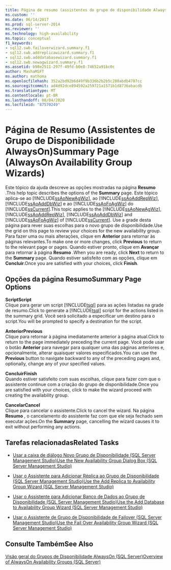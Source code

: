 ```yaml
---
title: Página de resumo (assistentes do grupo de disponibilidade AlwaysOn) | Microsoft Docs
ms.custom: ''
ms.date: 06/14/2017
ms.prod: sql-server-2014
ms.reviewer: ''
ms.technology: high-availability
ms.topic: conceptual
f1_keywords:
- sql12.swb.failoverwizard.summary.f1
- sql12.swb.addreplicawizard.summary.f1
- sql12.swb.adddatabasewizard.summary.f1
- sql12.swb.newagwizard.summary.f1
ms.assetid: b98e2511-297f-49fd-b0e8-74652a91bc0c
author: MashaMSFT
ms.author: mathoma
ms.openlocfilehash: 352a2bd92b6d49f9b336b2b2b5c280abdb4787cc
ms.sourcegitcommit: ad4d92dce894592a259721a1571b1d8736abacdb
ms.translationtype: MT
ms.contentlocale: pt-BR
ms.lasthandoff: 08/04/2020
ms.locfileid: "87570249"
---
```

# <a name="summary-page-alwayson-availability-group-wizards"></a><span data-ttu-id="ad808-102">Página de Resumo (Assistentes de Grupo de Disponibilidade AlwaysOn)</span><span class="sxs-lookup"><span data-stu-id="ad808-102">Summary Page (AlwaysOn Availability Group Wizards)</span></span>
  <span data-ttu-id="ad808-103">Este tópico da ajuda descreve as opções mostradas na página **Resumo** .</span><span class="sxs-lookup"><span data-stu-id="ad808-103">This help topic describes the options of the **Summary** page.</span></span> <span data-ttu-id="ad808-104">Este tópico aplica-se ao [!INCLUDE[ssAoNewAgWiz](../../../includes/ssaonewagwiz-md.md)], ao [!INCLUDE[ssAoAddRepWiz](../../../includes/ssaoaddrepwiz-md.md)], [!INCLUDE[ssAoAddDbWiz](../../../includes/ssaoadddbwiz-md.md)] e ao [!INCLUDE[ssAoFoAgWiz](../../../includes/ssaofoagwiz-md.md)] do [!INCLUDE[ssCurrent](../../../includes/sscurrent-md.md)].</span><span class="sxs-lookup"><span data-stu-id="ad808-104">This topic applies to the [!INCLUDE[ssAoNewAgWiz](../../../includes/ssaonewagwiz-md.md)], [!INCLUDE[ssAoAddRepWiz](../../../includes/ssaoaddrepwiz-md.md)], [!INCLUDE[ssAoAddDbWiz](../../../includes/ssaoadddbwiz-md.md)] and [!INCLUDE[ssAoFoAgWiz](../../../includes/ssaofoagwiz-md.md)] of [!INCLUDE[ssCurrent](../../../includes/sscurrent-md.md)].</span></span> <span data-ttu-id="ad808-105">Use a grade desta página para rever suas escolhas para o novo grupo de disponibilidade.</span><span class="sxs-lookup"><span data-stu-id="ad808-105">Use the grid on this page to review your choices for the new availability group.</span></span> <span data-ttu-id="ad808-106">Para fazer uma ou mais alterações, clique em **Anterior** para retornar às páginas relevantes.</span><span class="sxs-lookup"><span data-stu-id="ad808-106">To make one or more changes, click **Previous** to return to the relevant page or pages.</span></span> <span data-ttu-id="ad808-107">Quando estiver pronto, clique em **Avançar** para retornar à página **Resumo** .</span><span class="sxs-lookup"><span data-stu-id="ad808-107">When you are ready, click **Next** to return to the **Summary** page.</span></span> <span data-ttu-id="ad808-108">Quando estiver satisfeito com as opções, clique em **Concluir**.</span><span class="sxs-lookup"><span data-stu-id="ad808-108">Once you are satisfied with your choices, click **Finish**.</span></span>  
  
##  <a name="summary-page-options"></a><a name="PageOptions"></a> <span data-ttu-id="ad808-109">Opções da página Resumo</span><span class="sxs-lookup"><span data-stu-id="ad808-109">Summary Page Options</span></span>  
 <span data-ttu-id="ad808-110">**Script**</span><span class="sxs-lookup"><span data-stu-id="ad808-110">**Script**</span></span>  
 <span data-ttu-id="ad808-111">Clique para gerar um script [!INCLUDE[tsql](../../../includes/tsql-md.md)] para as ações listadas na grade de resumo.</span><span class="sxs-lookup"><span data-stu-id="ad808-111">Click to generate a [!INCLUDE[tsql](../../../includes/tsql-md.md)] script for the actions listed in the summary grid.</span></span> <span data-ttu-id="ad808-112">Você será solicitado a especificar um destino para o script.</span><span class="sxs-lookup"><span data-stu-id="ad808-112">You will be prompted to specify a destination for the script.</span></span>  
  
 <span data-ttu-id="ad808-113">**Anterior**</span><span class="sxs-lookup"><span data-stu-id="ad808-113">**Previous**</span></span>  
 <span data-ttu-id="ad808-114">Clique para retornar à página imediatamente anterior à página atual.</span><span class="sxs-lookup"><span data-stu-id="ad808-114">Click to return to the page immediately preceding the current page.</span></span> <span data-ttu-id="ad808-115">Você pode usar o botão **Anterior** para navegar para qualquer uma das páginas anteriores e, opcionalmente, alterar quaisquer valores especificados.</span><span class="sxs-lookup"><span data-stu-id="ad808-115">You can use the **Previous** button to navigate backward to any of the preceding pages and, optionally, change any of your specified values.</span></span>  
  
 <span data-ttu-id="ad808-116">**Concluir**</span><span class="sxs-lookup"><span data-stu-id="ad808-116">**Finish**</span></span>  
 <span data-ttu-id="ad808-117">Quando estiver satisfeito com suas escolhas, clique para fazer com que o assistente continue com a criação do grupo de disponibilidade.</span><span class="sxs-lookup"><span data-stu-id="ad808-117">Once you are satisfied with your choices, click to make the wizard proceed with creating the availability group.</span></span>  
  
 <span data-ttu-id="ad808-118">**Cancelar**</span><span class="sxs-lookup"><span data-stu-id="ad808-118">**Cancel**</span></span>  
 <span data-ttu-id="ad808-119">Clique para cancelar o assistente.</span><span class="sxs-lookup"><span data-stu-id="ad808-119">Click to cancel the wizard.</span></span> <span data-ttu-id="ad808-120">Na página **Resumo** , o cancelamento do assistente faz com que ele seja fechado sem executar ações.</span><span class="sxs-lookup"><span data-stu-id="ad808-120">On the **Summary** page, cancelling the wizard causes it to exit without performing any actions.</span></span>  
  

  
##  <a name="related-tasks"></a><a name="RelatedTasks"></a> <span data-ttu-id="ad808-121">Tarefas relacionadas</span><span class="sxs-lookup"><span data-stu-id="ad808-121">Related Tasks</span></span>  
  
-   [<span data-ttu-id="ad808-122">Usar a caixa de diálogo Novo Grupo de Disponibilidade &#40;SQL Server Management Studio&#41;</span><span class="sxs-lookup"><span data-stu-id="ad808-122">Use the New Availability Group Dialog Box &#40;SQL Server Management Studio&#41;</span></span>](use-the-new-availability-group-dialog-box-sql-server-management-studio.md)  
  
-   [<span data-ttu-id="ad808-123">Usar o Assistente para Adicionar Réplica ao Grupo de Disponibilidade &#40;SQL Server Management Studio&#41;</span><span class="sxs-lookup"><span data-stu-id="ad808-123">Use the Add Replica to Availability Group Wizard &#40;SQL Server Management Studio&#41;</span></span>](use-the-add-replica-to-availability-group-wizard-sql-server-management-studio.md)  
  
-   [<span data-ttu-id="ad808-124">Usar o Assistente para Adicionar Banco de Dados ao Grupo de Disponibilidade &#40;SQL Server Management Studio&#41;</span><span class="sxs-lookup"><span data-stu-id="ad808-124">Use the Add Database to Availability Group Wizard &#40;SQL Server Management Studio&#41;</span></span>](availability-group-add-database-to-group-wizard.md)  
  
-   [<span data-ttu-id="ad808-125">Usar o Assistente de Grupo de Disponibilidade de Failover &#40;SQL Server Management Studio&#41;</span><span class="sxs-lookup"><span data-stu-id="ad808-125">Use the Fail Over Availability Group Wizard &#40;SQL Server Management Studio&#41;</span></span>](use-the-fail-over-availability-group-wizard-sql-server-management-studio.md)  
  

  
## <a name="see-also"></a><span data-ttu-id="ad808-126">Consulte Também</span><span class="sxs-lookup"><span data-stu-id="ad808-126">See Also</span></span>  
 [<span data-ttu-id="ad808-127">Visão geral do Grupos de Disponibilidade AlwaysOn &#40;SQL Server&#41;</span><span class="sxs-lookup"><span data-stu-id="ad808-127">Overview of AlwaysOn Availability Groups &#40;SQL Server&#41;</span></span>](overview-of-always-on-availability-groups-sql-server.md)  
  
  
